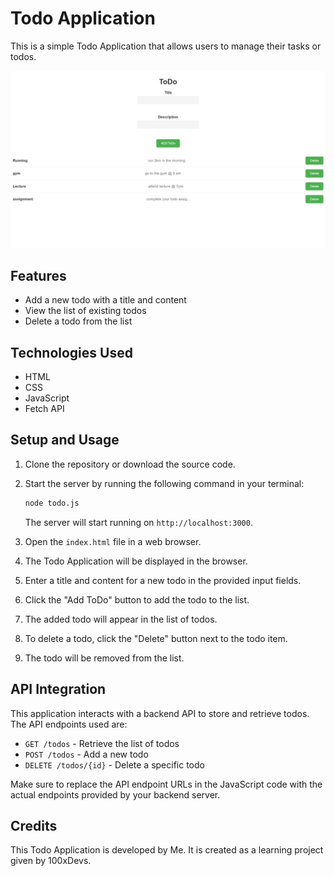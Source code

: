 # Todo Application

This is a simple Todo Application that allows users to manage their tasks or todos.

![Todo Application Banner](/pictures/todo.png)

## Features

- Add a new todo with a title and content
- View the list of existing todos
- Delete a todo from the list

## Technologies Used

- HTML
- CSS
- JavaScript
- Fetch API

## Setup and Usage

1. Clone the repository or download the source code.
2. Start the server by running the following command in your terminal:

   ```bash
   node todo.js
   ```

   The server will start running on `http://localhost:3000`.

3. Open the `index.html` file in a web browser.
4. The Todo Application will be displayed in the browser.
5. Enter a title and content for a new todo in the provided input fields.
6. Click the "Add ToDo" button to add the todo to the list.
7. The added todo will appear in the list of todos.
8. To delete a todo, click the "Delete" button next to the todo item.
9. The todo will be removed from the list.

## API Integration

This application interacts with a backend API to store and retrieve todos. The API endpoints used are:

- `GET /todos` - Retrieve the list of todos
- `POST /todos` - Add a new todo
- `DELETE /todos/{id}` - Delete a specific todo

Make sure to replace the API endpoint URLs in the JavaScript code with the actual endpoints provided by your backend server.

## Credits

This Todo Application is developed by Me. It is created as a learning project given by 100xDevs.
